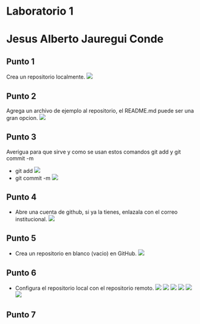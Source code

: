 # Laboratorio 1
# Jesus Alberto Jauregui Conde

## Punto 1
Crea un repositorio localmente.
![](/1.png)

## Punto 2
Agrega un archivo de ejemplo al repositorio, el README.md puede ser una gran opcion.
![](/2.png)

## Punto 3
Averigua para que sirve y como se usan estos comandos git add y git commit -m
- git add
![](/3.1.png)
- git commit -m
![](/3.2.png)

## Punto 4
- Abre una cuenta de github, si ya la tienes, enlazala con el correo institucional.
![](/4.png)

## Punto 5
- Crea un repositorio en blanco (vacio) en GitHub.
![](/5.png)

## Punto 6
- Configura el repositorio local con el repositorio remoto.
![](/6.1.png)
![](/6.2.png)
![](/6.3.png)
![](/6.4.png)
![](/6.5.png)
![](/6.6.png)

## Punto 7
